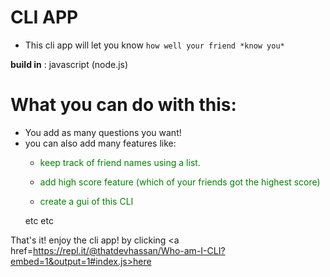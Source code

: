 # CLI APP
* This cli app will let you know ```how well your friend *know you*```

**build in** :  javascript (node.js)

# What you can do with this:

* You add as many questions you want!
* you can also add many features like:
    * <p style="color:green;">keep track of friend names using a list.</p>
    * <p style="color:green;">add high score feature (which of your friends got the highest score)</p>
    * <p style="color:green;">create a gui of this CLI</p>
    etc etc</p>

That's it! 
enjoy the cli app! by clicking <a href=https://repl.it/@thatdevhassan/Who-am-I-CLI?embed=1&output=1#index.js>here</a>